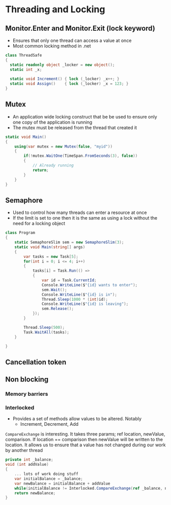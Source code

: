 # Threading and Locking

## Monitor.Enter and Monitor.Exit (lock keyword)

- Ensures that only one thread can access a value at once
- Most common locking method in .net

```c#
class ThreadSafe
{
  static readonly object _locker = new object();
  static int _x;
 
  static void Increment() { lock (_locker) _x++; }
  static void Assign()    { lock (_locker) _x = 123; }
}
```


## Mutex 

- An application wide locking construct that be be used to ensure only one copy of the application is running
- The mutex must be released from the thread that created it

```c#
static void Main() 
{
    using(var mutex = new Mutex(false, "myid")) 
    {
        if(!mutex.WaitOne(TimeSpan.FromSeconds(3), false)) 
        {
            // Already running
            return;
        }
    }
}
```

## Semaphore

- Used to control how many threads can enter a resource at once
- If the limit is set to one then it is the same as using a lock without the need for a locking object

```c#
class Program
{
    static SemaphoreSlim sem = new SemaphoreSlim(3);
    static void Main(string[] args)
    {
        var tasks = new Task[5];
        for(int i = 0; i <= 4; i++)
        {
            tasks[i] = Task.Run(() =>
            {
                var id = Task.CurrentId;
                Console.WriteLine($"{id} wants to enter");
                sem.Wait();
                Console.WriteLine($"{id} is in");
                Thread.Sleep(1000 * (int)id);
                Console.WriteLine($"{id} is leaving");
                sem.Release();
            });
        }

        Thread.Sleep(500);
        Task.WaitAll(tasks);
    }

}
```



## Cancellation token

## Non blocking

### Memory barriers

### Interlocked

- Provides a set of methods allow values to be altered. Notably
    - Increment, Decrement, Add

`CompareExchange` is interesting. It takes three params; ref location, newValue, comparison. If location == comparison then newValue will be written to the location. It allows us to ensure that a value has not changed during our work by another thread

```c#
private int _balance;
void (int addValue) 
{
    ... lots of work doing stuff
    var initialBalance = _balance;
    var newBalance = initialBalance + addValue
    while(initialBalance != Interlocked.CompareExchange(ref _balance, newBalance, initialBalance));
    return newBalance;
}
```
